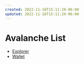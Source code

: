 ```yaml
---
created: 2022-11-16T15:11:29-06:00
updated: 2022-11-16T15:11:29-06:00
---
```

# Avalanche List

* [Explorer](https://explorer.avax.network/)
* [Wallet](https://wallet.avax.network/)
